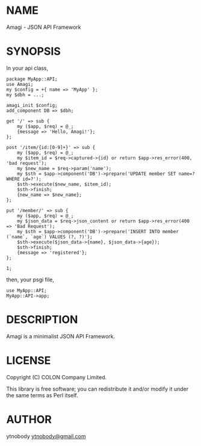 # NAME

Amagi - JSON API Framework

# SYNOPSIS

In your api class,

    package MyApp::API;
    use Amagi;
    my $config = +{ name => 'MyApp' };
    my $dbh = ...;
     
    amagi_init $config;
    add_component DB => $dbh;
     
    get '/' => sub {
        my ($app, $req) = @_;
        {message => 'Hello, Amagi!'};
    };
     
    post '/item/{id:[0-9]+}' => sub {
        my ($app, $req) = @_;
        my $item_id = $req->captured->{id} or return $app->res_error(400, 'bad request');
        my $new_name = $req->param('name');
        my $sth = $app->component('DB')->prepare('UPDATE member SET name=? WHERE id=?');
        $sth->execute($new_name, $item_id);
        $sth->finish;
        {new_name => $new_name};
    };

    put '/member/' => sub {
        my ($app, $req) = @_;
        my $json_data = $req->json_content or return $app->res_error(400 => 'Bad Request');
        my $sth = $app->component('DB')->prepare('INSERT INTO member (`name`, `age`) VALUES (?, ?)');
        $sth->execute($json_data->{name}, $json_data->{age});
        $sth->finish;
        {message => 'registered'};
    };
     
    1;

then, your psgi file,

    use MyApp::API;
    MyApp::API->app;

# DESCRIPTION

Amagi is a minimalist JSON API Framework.

# LICENSE

Copyright (C) COLON Company Limited.

This library is free software; you can redistribute it and/or modify
it under the same terms as Perl itself.

# AUTHOR

ytnobody <ytnobody@gmail.com>
